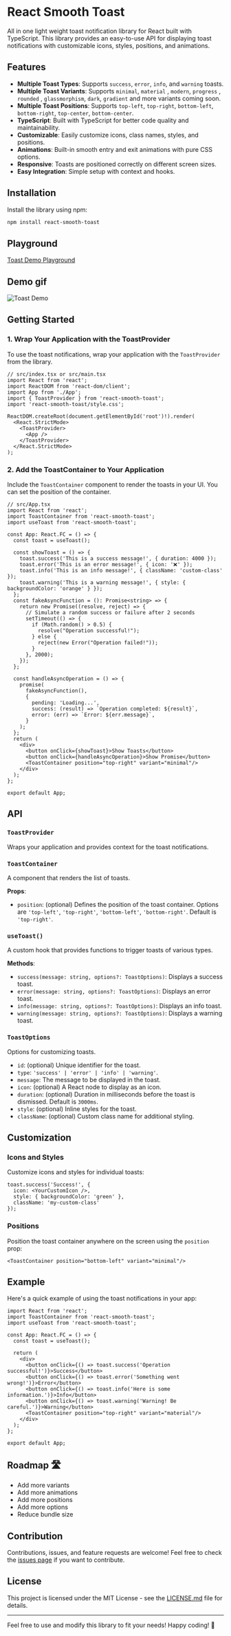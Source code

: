 # React Smooth Toast

All in one light weight toast notification library for React built with TypeScript. This library provides an easy-to-use API for displaying toast notifications with customizable icons, styles, positions, and animations.

## Features

- **Multiple Toast Types**: Supports `success`, `error`, `info`, and `warning` toasts.
- **Multiple Toast Variants**: Supports `minimal`, `material` , `modern`, `progress` , `rounded` , `glassmorphism`, `dark`, `gradient` and more variants coming soon.
- **Multiple Toast Positions**: Supports `top-left`, `top-right`, `bottom-left`, `bottom-right`, `top-center`, `bottom-center`.
- **TypeScript**: Built with TypeScript for better code quality and maintainability.
- **Customizable**: Easily customize icons, class names, styles, and positions.
- **Animations**: Built-in smooth entry and exit animations with pure CSS options.
- **Responsive**: Toasts are positioned correctly on different screen sizes.
- **Easy Integration**: Simple setup with context and hooks.

## Installation

Install the library using npm:


```bash
npm install react-smooth-toast
```
## Playground
[Toast Demo Playground](https://react-smooth-toast.vercel.app)

## Demo gif
![Toast Demo](https://raw.githubusercontent.com/m-sohaibnadeem/react-smooth-toast/main/src/assets/toasts-demo.gif)


## Getting Started

### 1. Wrap Your Application with the ToastProvider

To use the toast notifications, wrap your application with the `ToastProvider` from the library.

```tsx
// src/index.tsx or src/main.tsx
import React from 'react';
import ReactDOM from 'react-dom/client';
import App from './App';
import { ToastProvider } from 'react-smooth-toast';
import 'react-smooth-toast/style.css';

ReactDOM.createRoot(document.getElementById('root')!).render(
  <React.StrictMode>
    <ToastProvider>
      <App />
    </ToastProvider>
  </React.StrictMode>
);
```

### 2. Add the ToastContainer to Your Application

Include the `ToastContainer` component to render the toasts in your UI. You can set the position of the container.

```tsx
// src/App.tsx
import React from 'react';
import ToastContainer from 'react-smooth-toast';
import useToast from 'react-smooth-toast';

const App: React.FC = () => {
  const toast = useToast();

  const showToast = () => {
    toast.success('This is a success message!', { duration: 4000 });
    toast.error('This is an error message!', { icon: '❌' });
    toast.info('This is an info message!', { className: 'custom-class' });
    toast.warning('This is a warning message!', { style: { backgroundColor: 'orange' } });
  };
  const fakeAsyncFunction = (): Promise<string> => {
    return new Promise((resolve, reject) => {
      // Simulate a random success or failure after 2 seconds
      setTimeout(() => {
        if (Math.random() > 0.5) {
          resolve("Operation successful!");
        } else {
          reject(new Error("Operation failed!"));
        }
      }, 2000);
    });
  };

  const handleAsyncOperation = () => {
    promise(
      fakeAsyncFunction(),
      {
        pending: 'Loading...',
        success: (result) => `Operation completed: ${result}`,
        error: (err) => `Error: ${err.message}`,
      }
    );
  };
  return (
    <div>
      <button onClick={showToast}>Show Toasts</button>
      <button onClick={handleAsyncOperation}>Show Promise</button>
      <ToastContainer position="top-right" variant="minimal"/>
    </div>
  );
};

export default App;
```

## API

### `ToastProvider`

Wraps your application and provides context for the toast notifications.

### `ToastContainer`

A component that renders the list of toasts. 

**Props**:

- `position`: (optional) Defines the position of the toast container. Options are `'top-left'`, `'top-right'`, `'bottom-left'`, `'bottom-right'`. Default is `'top-right'`.

### `useToast()`

A custom hook that provides functions to trigger toasts of various types.

**Methods**:

- `success(message: string, options?: ToastOptions)`: Displays a success toast.
- `error(message: string, options?: ToastOptions)`: Displays an error toast.
- `info(message: string, options?: ToastOptions)`: Displays an info toast.
- `warning(message: string, options?: ToastOptions)`: Displays a warning toast.

### `ToastOptions`

Options for customizing toasts.

- `id`: (optional) Unique identifier for the toast.
- `type`: `'success' | 'error' | 'info' | 'warning'`.
- `message`: The message to be displayed in the toast.
- `icon`: (optional) A React node to display as an icon.
- `duration`: (optional) Duration in milliseconds before the toast is dismissed. Default is `3000ms`.
- `style`: (optional) Inline styles for the toast.
- `className`: (optional) Custom class name for additional styling.

## Customization

### Icons and Styles

Customize icons and styles for individual toasts:

```tsx
toast.success('Success!', {
  icon: <YourCustomIcon />,
  style: { backgroundColor: 'green' },
  className: 'my-custom-class'
});
```

### Positions

Position the toast container anywhere on the screen using the `position` prop:

```tsx
<ToastContainer position="bottom-left" variant="minimal"/>
```


## Example

Here's a quick example of using the toast notifications in your app:

```tsx
import React from 'react';
import ToastContainer from 'react-smooth-toast';
import useToast from 'react-smooth-toast';

const App: React.FC = () => {
  const toast = useToast();

  return (
    <div>
      <button onClick={() => toast.success('Operation successful!')}>Success</button>
      <button onClick={() => toast.error('Something went wrong!')}>Error</button>
      <button onClick={() => toast.info('Here is some information.')}>Info</button>
      <button onClick={() => toast.warning('Warning! Be careful.')}>Warning</button>
      <ToastContainer position="top-right" variant="material"/>
    </div>
  );
};

export default App;
```

## Roadmap 🛣️

- Add more variants
- Add more animations
- Add more positions
- Add more options
- Reduce bundle size

## Contribution

Contributions, issues, and feature requests are welcome! Feel free to check the [issues page](#) if you want to contribute.

## License

This project is licensed under the MIT License - see the [LICENSE.md](LICENSE.md) file for details.

---

Feel free to use and modify this library to fit your needs! Happy coding! 🚀
```

